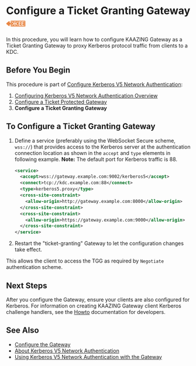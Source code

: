 Configure a Ticket Granting Gateway ![This feature is available in KAAZING Gateway - Enterprise Edition](../images/enterprise-feature.png)
=======================================================================================

In this procedure, you will learn how to configure KAAZING Gateway as a Ticket Granting Gateway to proxy Kerberos protocol traffic from clients to a KDC.

Before You Begin
----------------

This procedure is part of [Configure Kerberos V5 Network Authentication](o_auth_configure.md):

1.  [Configuring Kerberos V5 Network Authentication Overview](o_kerberos.md)
2.  [Configure a Ticket Protected Gateway](p_kerberos_configure_ticket_protected_gateway.md)
3.  **Configure a Ticket Granting Gateway**

To Configure a Ticket Granting Gateway
--------------------------------------

1.  Define a service (preferably using the WebSocket Secure scheme, `wss://`) that provides access to the Kerberos server at the authentication connection location as shown in the `accept` and `type` elements in following example. **Note:** The default port for Kerberos traffic is 88.

    ``` xml
    <service>
      <accept>wss://gateway.example.com:9002/kerberos5</accept>
      <connect>tcp://kdc.example.com:88</connect>
      <type>kerberos5.proxy</type>
      <cross-site-constraint>
        <allow-origin>http://gateway.example.com:8000</allow-origin>
      </cross-site-constraint>
      <cross-site-constraint>
        <allow-origin>https://gateway.example.com:9000</allow-origin>
      </cross-site-constraint>
    </service>
    ```

2.  Restart the "ticket-granting" Gateway to let the configuration changes take effect.

This allows the client to access the TGG as required by `Negotiate` authentication scheme.

Next Steps
----------

After you configure the Gateway, ensure your clients are also configured for Kerberos. For information on creating KAAZING Gateway client Kerberos challenge handlers, see the [Howto](../index.md) documentation for developers.

See Also
------------------------------

-   [Configure the Gateway](../admin-reference/o_configure_gateway_checklist.md)
-   [About Kerberos V5 Network Authentication](c_authentication_kerberos.md)
-   [Using Kerberos V5 Network Authentication with the Gateway](u_kerberos_configure.md)
